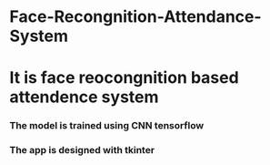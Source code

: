 # Face-Recongnition-Attendance-System
# It is face reocongnition based attendence system 
###   The model is trained using CNN tensorflow
###   The app is designed with tkinter
